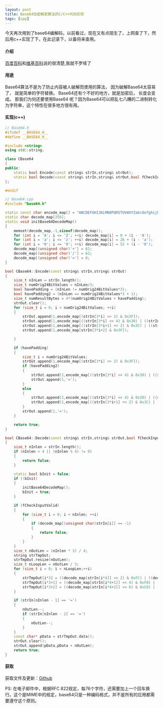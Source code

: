 ```yaml
---
layout: post
title: Base64加密解密算法的C/C++代码实现
tags: [cpp]
---
```


今天再次用到了base64编解码，以前看过，现在又有点陌生了，上网查了下，然后用c++实现了下，在此记录下，以备将来查用。

#### 介绍

[百度百科][1]和[维基百科][2]说的很清楚,我就不罗嗦了

#### 用途

Base64算法不是为了防止内容被人破解而使用的算法， 因为破解Base64太容易了， 就是简单的字符替换。
Base64还有个不好的地方，就是加密后， 长度会变成。
那我们为何还要使用Base64 呢？因为Base64可以把乱七八糟的二进制转化为字符串，这个特性在很多地方很有用。
<!--more-->

#### 实现(c++)

```cpp
// Base64.h
#ifndef __BASE64_H__
#define __BASE64_H__

#include <string>
using std::string;

class CBase64
{
public:
	static bool Encode(const string& strIn,string& strOut);
	static bool Decode(const string& strIn,string& strOut,bool fCheckInputValid = false);
};

#endif
```


```cpp
// Base64.cpp
#include "base64.h"

static const char encode_map[] = "ABCDEFGHIJKLMNOPQRSTUVWXYZabcdefghijklmnopqrstuvwxyz0123456789+/";
static char decode_map[256];
static void initBase64DecodeMap()
{
	memset(decode_map,-1,sizeof(decode_map));
	for (int i = 'A'; i <= 'Z'; ++i) decode_map[i] = 0 + (i - 'A');
	for (int i = 'a'; i <= 'z'; ++i) decode_map[i] = 26 + (i - 'a');
	for (int i = '0'; i <= '9'; ++i) decode_map[i] = 52 + (i - '0');
	decode_map[(unsigned char)'+'] = 62;
	decode_map[(unsigned char)'/'] = 63;
	decode_map[(unsigned char)'='] = 0;
}

bool CBase64::Encode(const string& strIn,string& strOut)
{
	size_t nInLen = strIn.length();
	size_t numOrig24BitValues = nInLen/3;
	bool havePadding = (nInLen != numOrig24BitValues*3);
	bool havePadding2 = (nInLen == numOrig24BitValues*3 + 1);
	size_t numResultBytes = 4*(numOrig24BitValues + havePadding);
	strOut.clear();
	for (size_t i = 0; i < numOrig24BitValues; ++i) 
	{
		strOut.append(1,encode_map[(strIn[3*i] >> 2) & 0x3F]);
		strOut.append(1,encode_map[((strIn[3*i] << 4) & 0x30) | ((strIn[3*i+1] >> 4) & 0x0F)]);
		strOut.append(1,encode_map[((strIn[3*i+1] << 2) & 0x3C) | ((strIn[3*i+2] >> 6) & 0x03)]);
		strOut.append(1,encode_map[strIn[3*i+2] & 0x3F]);

	}

	if (havePadding) 
	{
		size_t i = numOrig24BitValues;
		strOut.append(1,encode_map[(strIn[3*i] >> 2) & 0x3F]);
		if (havePadding2)
		{
			strOut.append(1,encode_map[((strIn[3*i] << 4) & 0x30) | ((strIn[3*i+1] >> 4) & 0x0F)]);
			strOut.append(1,'=');
		} 
		else 
		{
			strOut.append(1,encode_map[((strIn[3*i] << 4) & 0x30) | ((strIn[3*i+1] >> 4) & 0x0F)]);
			strOut.append(1,encode_map[((strIn[3*i+1] << 2) & 0x3C) | ((strIn[3*i+2] >> 6) & 0x03)]);
		}
		strOut.append(1,'=');
	}

	return true;
}

bool CBase64::Decode(const string& strIn,string& strOut,bool fCheckInputValid/* = false*/)
{
	size_t nInlen = strIn.length();
	if (nInlen < 4 || (nInlen % 4) != 0)
	{
		return false;
	}

	static bool bInit = false;
	if (!bInit)
	{
		initBase64DecodeMap();
		bInit = true;
	}

	if (fCheckInputValid)
	{
		for (size_t i = 0; i < nInlen; ++i)
		{
			if (decode_map[(unsigned char)strIn[i]] == -1)
			{
				return false;
			}
		}
	}
	size_t nOutLen = (nInlen * 3) / 4;
	string strTmpOut;
	strTmpOut.resize(nOutLen);
	size_t nLoopLen = nOutLen / 3;
	for (size_t i = 0; i < nLoopLen;++i)
	{
		strTmpOut[i*3] = ((decode_map[strIn[i*4]] << 2) & 0xFC) | ((decode_map[strIn[i*4+1]] >> 4) & 0x03);
		strTmpOut[i*3+1] = ((decode_map[strIn[i*4+1]] << 4) & 0xF0) | ((decode_map[strIn[i*4+2]] >> 2) & 0x0F);
		strTmpOut[i*3+2] = ((decode_map[strIn[i*4+2]] << 6) & 0xC0) | (decode_map[strIn[i*4+3]] & 0x3F);
	}

	if (strIn[nInlen - 1] == '=')
	{
		nOutLen--;
		if (strIn[nInlen - 2] == '=')
		{
			nOutLen--;
		}
	}
	const char* pData = strTmpOut.data();
	strOut.clear();
	strOut.append(pData,pData + nOutLen);
	return true;
}
```

#### 获取

获取文件及更新：[Github][3]

PS: 在电子邮件中，根据RFC 822规定，每76个字符，还需要加上一个回车换行。这个是MIME中的规定，base64只是一种编码格式，并不是所有的应用都需要遵守这个原则。

[1]:http://baike.baidu.com/view/469071.htm
[2]:http://zh.wikipedia.org/wiki/Base64
[3]:https://github.com/likebeta/classlib/tree/master/cpp/base64
